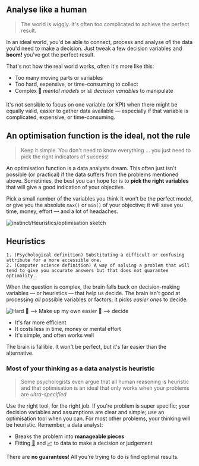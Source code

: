 ## Analyse like a human

> The world is wiggly. It's often too complicated to achieve the perfect result.

In an ideal world, you'd be able to connect, process and analyse _all_ the data you'd need to make a decision. Just tweak a few decision variables and <strong class="highlight highlight-uppercase">boom!</strong> you've got the perfect result.

That's not how the real world works, often it's more like this:

- Too many moving parts or variables
- Too hard, expensive, or time-consuming to collect
- Complex 💭 <i class="highlight highlight-italic">mental models</i> or 📊 <i class="highlight highlight-italic">decision variables</i> to manipulate

It's not sensible to focus on one variable (or KPI) when there might be equally valid, easier to gather data available — especially if that variable is complicated, expensive, or time-consuming.


## An optimisation function is the ideal, not the rule

> Keep it simple. You don't need to know everything ... you just need to pick the right indicators of success!

An optimisation function is a data analysts dream. This often just isn't possible (or practical) if the data suffers from the problems mentioned above. Sometimes, the best you can hope for is to <b class="highlight highlight-bold">pick the right variables</b> that will give a good indication of your objective.

Pick a small number of the variables you think It won't be the perfect model, or give you the absolute `max()` or `min()` of your objective; it will save you time, money, effort — and a lot of headaches.

![instinct/Heuristics/optimisation sketch]()


## Heuristics

```text
1. (Psychological definition) Substituting a difficult or confusing attribute for a more accessible one.
2. (Computer science definition) A way of solving a problem that will tend to give you accurate answers but that does not guarantee optimality.
```

When the question is complex, the brain falls back on decision-making variables — or heuristics — that help us decide. The brain isn't good at processing <em>all</em> possible variables or factors; it picks _easier ones_ to decide.

![Hard 💭 --> Make up my own easier 💭 --> decide]()

- It's far more efficient
- It costs less in time, money or mental effort
- It's simple, and often works well

The brain is fallible. It won't be perfect, but it's far easier than the alternative.


### Most of your thinking as a data analyst is heuristic

> Some psychologists even argue that all human reasoning is heuristic and that optimisation is an ideal that only works when your problems are _ultra-specified_

Use the right tool, for the right job. If you're problem is super specific; your decision variables and assumptions are clear and simple; use an optimisation tool when you can. For most other problems, your thinking will be heuristic. Remember, a data analyst:

- Breaks the problem into <b class="highlight highlight-bold">manageable pieces</b>
- Fitting <abbr title="mental models">💭</abbr> and <abbr title="statistical models">📈</abbr> to data to make a decision or judgement

There are <strong class="highlight highlight-uppercase">no guarantees</strong>! All you're trying to do is find optimal results.
